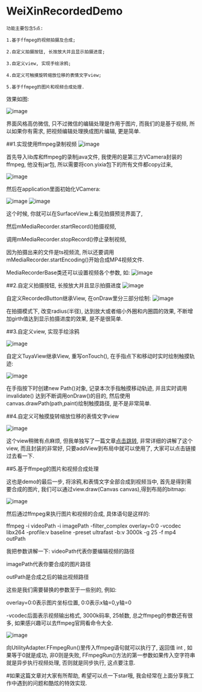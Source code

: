 # WeiXinRecordedDemo

```
功能主要包含5点: 

1.基于ffmpeg的视频拍摄及合成;

2.自定义拍摄按钮, 长按放大并且显示拍摄进度;

3.自定义view, 实现手绘涂鸦;

4.自定义可触摸旋转缩放位移的表情文字view;

5.基于ffmpeg的图片和视频合成处理.
```

效果如图:

![image](http://om4qaz231.bkt.clouddn.com/demo22.gif)

界面风格高仿微信, 只不过微信的编辑处理是作用于图片, 而我们的是基于视频, 所以如果你有需求, 把视频编辑处理换成图片编辑, 更是简单.

##1.实现使用ffmpeg录制视频
![image](http://upload-images.jianshu.io/upload_images/2582948-d1fa96643d11b381.png?imageMogr2/auto-orient/strip)

首先导入lib库和ffmpeg的录制java文件, 我使用的是第三方VCamera封装的ffmpeg, 他没有jar包, 所以需要将con.yixia包下的所有文件都copy过来,

![image](http://upload-images.jianshu.io/upload_images/2582948-92323efee5b4ca92.png?imageMogr2/auto-orient/strip%7CimageView2/2/w/1240)

然后在application里面初始化VCamera:

![image](http://upload-images.jianshu.io/upload_images/2582948-c0d7cd1195f77d29.png?imageMogr2/auto-orient/strip%7CimageView2/2/w/1240)
![image](http://upload-images.jianshu.io/upload_images/2582948-614e921e364ae44b.png?imageMogr2/auto-orient/strip%7CimageView2/2/w/1240)

这个时候, 你就可以在SurfaceView上看见拍摄预览界面了, 

然后mMediaRecorder.startRecord()拍摄视频, 

调用mMediaRecorder.stopRecord()停止录制视频, 

因为拍摄出来的文件是ts视频流, 所以还要调用mMediaRecorder.startEncoding()开始合成MP4视频文件.

MediaRecorderBase类还可以设置视频各个参数, 如:
![image](http://upload-images.jianshu.io/upload_images/2582948-c32e062be8e6967c.png?imageMogr2/auto-orient/strip%7CimageView2/2/w/1240)

##2.自定义拍摄按钮, 长按放大并且显示拍摄进度
![image](http://upload-images.jianshu.io/upload_images/2582948-ea056dedb3424b49.png?imageMogr2/auto-orient/strip%7CimageView2/2/w/1240)

自定义RecordedButton继承View, 在onDraw里分三部分绘制:
![image](http://upload-images.jianshu.io/upload_images/2582948-f9da153e728525e4.png?imageMogr2/auto-orient/strip%7CimageView2/2/w/1240)

在拍摄模式下, 改变radius(半径), 达到放大或者缩小外圈和内圈圆的效果, 不断增加girth值达到显示拍摄进度的效果, 是不是很简单.

##3.自定义view, 实现手绘涂鸦

![image](http://upload-images.jianshu.io/upload_images/2582948-bb858f472413c026.png?imageMogr2/auto-orient/strip)

自定义TuyaView继承View, 重写onTouch(), 在手指点下和移动时实时绘制触摸轨迹:

![image](http://upload-images.jianshu.io/upload_images/2582948-d20beb371e9bacca.png?imageMogr2/auto-orient/strip%7CimageView2/2/w/1240)

在手指按下时创建new Path()对象, 记录本次手指触摸移动轨迹, 并且实时调用invalidate() 达到不断调用onDraw()的目的, 然后使用canvas.drawPath(path,paint)绘制触摸路径, 是不是非常简单.

##4.自定义可触摸旋转缩放位移的表情文字view

![image](http://upload-images.jianshu.io/upload_images/2582948-34296a81d7d95621.png?imageMogr2/auto-orient/strip%7CimageView2/2/w/1240)

这个view稍微有点麻烦, 但我单独写了一篇文章[点击跳转](https://github.com/Zhaoss/GestureViewDemo), 非常详细的讲解了这个view, 而且封装的非常好, 只要addView到布局中就可以使用了, 大家可以点击链接过去看一下.

##5.基于ffmpeg的图片和视频合成处理

这也是demo的最后一步, 将涂鸦,和表情文字全部合成到视频当中, 首先是得到需要合成的图片, 我们可以通过view.draw(Canvas canvas),得到布局的bitmap:

![image](http://upload-images.jianshu.io/upload_images/2582948-bc672756893b8e29.png?imageMogr2/auto-orient/strip%7CimageView2/2/w/1240)

然后通过ffmpeg来执行图片和视频的合成, 具体语句是这样的:

ffmpeg -i videoPath -i imagePath -filter_complex overlay=0:0 -vcodec libx264 -profile:v baseline -preset ultrafast -b:v 3000k -g 25 -f mp4 outPath

我把参数讲解一下: videoPath代表你要编辑视频的路径

imagePath代表你要合成的图片路径

outPath是合成之后的输出视频路径

这些是我们需要替换的参数至于一些别的, 例如:

overlay=0:0表示图片坐标位置, 0:0表示x轴=0,y轴=0

-vcodec后面表示视频输出格式, 3000k码率, 25帧数, 总之ffmpeg的参数还有很多, 如果感兴趣可以去ffmpeg官网看命令大全.

![image](http://upload-images.jianshu.io/upload_images/2582948-4896200dba364093.png?imageMogr2/auto-orient/strip%7CimageView2/2/w/1240)

向UtilityAdapter.FFmpegRun()里传入ffmpeg语句就可以执行了, 返回值 int , 如果等于0就是成功, 非0则是失败, FFmpegRun()方法的第一参数如果传入空字符串就是异步执行视频处理, 否则就是同步执行, 这点要注意.

#如果这篇文章对大家有所帮助, 希望可以点一下star哦, 我会经常在上面分享我工作中遇到的问题和酷炫的特效实现.
